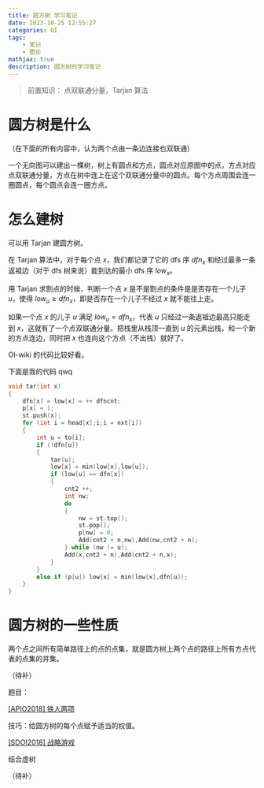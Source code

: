 ```yaml
---
title: 圆方树 学习笔记
date: 2023-10-25 12:55:27
categories: OI
tags:
    - 笔记
    - 图论
mathjax: true
description: 圆方树的学习笔记
---
```

> 前置知识：
点双联通分量，Tarjan 算法

# 圆方树是什么

（在下面的所有内容中，认为两个点由一条边连接也双联通）

一个无向图可以建出一棵树，树上有圆点和方点，圆点对应原图中的点，方点对应点双联通分量，方点在树中连上在这个双联通分量中的圆点。每个方点周围会连一圈圆点，每个圆点会连一圈方点。

# 怎么建树

可以用 Tarjan 建圆方树。

在 Tarjan 算法中，对于每个点 $x$，我们都记录了它的 dfs 序 $dfn_x$ 和经过最多一条返祖边（对于 dfs 树来说）能到达的最小 dfs 序 $low_x$。

用 Tarjan 求割点的时候，判断一个点 $x$ 是不是割点的条件是是否存在一个儿子 $u$，使得 $low_u \geq dfn_x$，即是否存在一个儿子不经过 $x$ 就不能往上走。

如果一个点 $x$ 的儿子 $u$ 满足 $low_u=dfn_x$，代表 $u$ 只经过一条返祖边最高只能走到 $x$，这就有了一个点双联通分量。把栈里从栈顶一直到 $u$ 的元素出栈，和一个新的方点连边，同时把 $x$ 也连向这个方点（不出栈）就好了。

OI-wiki 的代码比较好看。

下面是我的代码 qwq

```cpp
void tar(int x)
{
    dfn[x] = low[x] = ++ dfncnt;
    p[x] = 1;
    st.push(x);
    for (int i = head[x];i;i = nxt[i])
    {
        int u = to[i];
        if (!dfn[u])
        {
            tar(u);
            low[x] = min(low[x],low[u]);
            if (low[u] == dfn[x])
            {
                cnt2 ++;
                int nw;
                do
                {
                    nw = st.top();
                    st.pop();
                    p[nw] = 0;
                    Add(cnt2 + n,nw),Add(nw,cnt2 + n);
                } while (nw != u);
                Add(x,cnt2 + n),Add(cnt2 + n,x);
            }
        }
        else if (p[u]) low[x] = min(low[x],dfn[u]);
    }
}
```

# 圆方树的一些性质

两个点之间所有简单路径上的点的点集，就是圆方树上两个点的路径上所有方点代表的点集的并集。

（待补）

题目：
	
[[APIO2018] 铁人两项](https://www.luogu.com.cn/problem/P4630)

技巧：给圆方树的每个点赋予适当的权值。

[[SDOI2018] 战略游戏](https://www.luogu.com.cn/problem/P4606)

结合虚树

（待补）